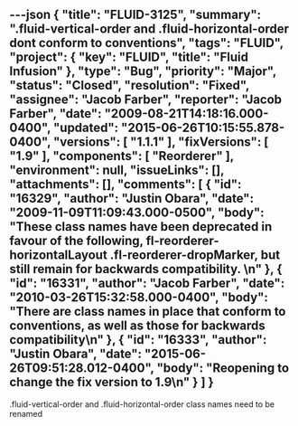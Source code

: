 ---json
{
  "title": "FLUID-3125",
  "summary": ".fluid-vertical-order and .fluid-horizontal-order dont conform to conventions",
  "tags": "FLUID",
  "project": {
    "key": "FLUID",
    "title": "Fluid Infusion"
  },
  "type": "Bug",
  "priority": "Major",
  "status": "Closed",
  "resolution": "Fixed",
  "assignee": "Jacob Farber",
  "reporter": "Jacob Farber",
  "date": "2009-08-21T14:18:16.000-0400",
  "updated": "2015-06-26T10:15:55.878-0400",
  "versions": [
    "1.1.1"
  ],
  "fixVersions": [
    "1.9"
  ],
  "components": [
    "Reorderer"
  ],
  "environment": null,
  "issueLinks": [],
  "attachments": [],
  "comments": [
    {
      "id": "16329",
      "author": "Justin Obara",
      "date": "2009-11-09T11:09:43.000-0500",
      "body": "These class names have been deprecated in favour of the following, fl-reorderer-horizontalLayout .fl-reorderer-dropMarker, but still remain for backwards compatibility.&#x20;\n"
    },
    {
      "id": "16331",
      "author": "Jacob Farber",
      "date": "2010-03-26T15:32:58.000-0400",
      "body": "There are class names in place that conform to conventions, as well as those for backwards compatibility\n"
    },
    {
      "id": "16333",
      "author": "Justin Obara",
      "date": "2015-06-26T09:51:28.012-0400",
      "body": "Reopening to change the fix version to 1.9\n"
    }
  ]
}
---
.fluid-vertical-order and .fluid-horizontal-order  class names need to be renamed

        